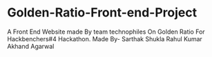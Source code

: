 # Golden-Ratio-Front-end-Project

A  Front End Website made By team technophiles On Golden Ratio For Hackbenchers#4 Hackathon.
Made By-
Sarthak Shukla
Rahul Kumar
Akhand Agarwal

